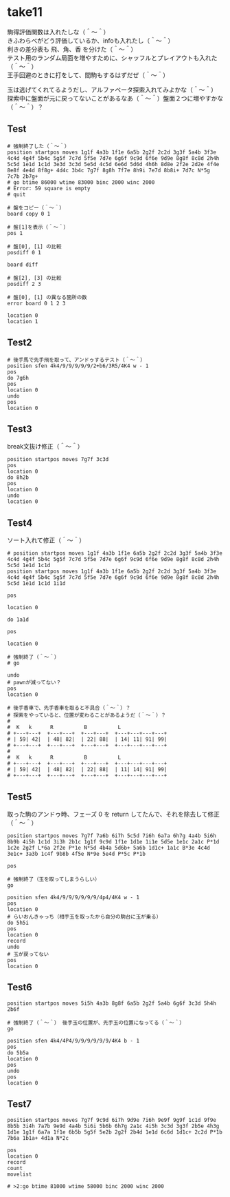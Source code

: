 # take11

駒得評価関数は入れたしな（＾～＾）  
きふわらべがどう評価しているか、infoも入れたし（＾～＾）  
利きの差分表も 飛、角、香 を分けた（＾～＾）  
テスト用のランダム局面を増やすために、シャッフルとプレイアウトも入れた（＾～＾）  
王手回避のときに打をして、間駒もするはずだぜ（＾～＾）  

玉は逃げてくれてるようだし、アルファベータ探索入れてみよかな（＾～＾）  
探索中に盤面が元に戻ってないことがあるなあ（＾～＾）盤面２つに増やすかな（＾～＾）？  

## Test

```plain
# 強制終了した（＾～＾）
position startpos moves 1g1f 4a3b 1f1e 6a5b 2g2f 2c2d 3g3f 5a4b 3f3e 4c4d 4g4f 5b4c 5g5f 7c7d 5f5e 7d7e 6g6f 9c9d 6f6e 9d9e 8g8f 8c8d 2h4h 5c5d 1e1d 1c1d 3e3d 3c3d 5e5d 4c5d 6e6d 5d6d 4h6h 8d8e 2f2e 2d2e 4f4e 8e8f 4e4d 8f8g+ 4d4c 3b4c 7g7f 8g8h 7f7e 8h9i 7e7d 8b8i+ 7d7c N*5g 7c7b 2b7g+
# go btime 86000 wtime 83000 binc 2000 winc 2000
# Error: 59 square is empty
# quit

# 盤をコピー（＾～＾）
board copy 0 1

# 盤[1]を表示（＾～＾）
pos 1

# 盤[0], [1] の比較
posdiff 0 1

board diff

# 盤[2], [3] の比較
posdiff 2 3

# 盤[0], [1] の異なる箇所の数
error board 0 1 2 3

location 0
location 1
```

## Test2

```shell
# 後手馬で先手飛を取って、アンドゥするテスト（＾～＾）
position sfen 4k4/9/9/9/9/9/2+b6/3R5/4K4 w - 1
pos
do 7g6h
pos
location 0
undo
pos
location 0
```

## Test3

break文抜け修正（＾～＾）

```shell
position startpos moves 7g7f 3c3d
pos
location 0
do 8h2b
pos
location 0
undo
location 0
```

## Test4

ソート入れて修正（＾～＾）  

```shell
# position startpos moves 1g1f 4a3b 1f1e 6a5b 2g2f 2c2d 3g3f 5a4b 3f3e 4c4d 4g4f 5b4c 5g5f 7c7d 5f5e 7d7e 6g6f 9c9d 6f6e 9d9e 8g8f 8c8d 2h4h 5c5d 1e1d 1c1d
position startpos moves 1g1f 4a3b 1f1e 6a5b 2g2f 2c2d 3g3f 5a4b 3f3e 4c4d 4g4f 5b4c 5g5f 7c7d 5f5e 7d7e 6g6f 9c9d 6f6e 9d9e 8g8f 8c8d 2h4h 5c5d 1e1d 1c1d 1i1d

pos

location 0

do 1a1d

pos

location 0

# 強制終了（＾～＾）
# go

undo
# pawnが減ってない？
pos
location 0

# 後手香車で、先手香車を取ると不具合（＾～＾）？
# 探索をやっていると、位置が変わることがあるようだ（＾～＾）？
#
#  K   k      R          B          L
# +---+---+  +---+---+  +---+---+  +---+---+---+---+
# | 59| 42|  | 48| 82|  | 22| 88|  | 14| 11| 91| 99|
# +---+---+  +---+---+  +---+---+  +---+---+---+---+
#
#  K   k      R          B          L
# +---+---+  +---+---+  +---+---+  +---+---+---+---+
# | 59| 42|  | 48| 82|  | 22| 88|  | 11| 14| 91| 99|
# +---+---+  +---+---+  +---+---+  +---+---+---+---+
```

## Test5

取った駒のアンドゥ時、フェーズ 0 を return してたんで、それを除去して修正（＾～＾）

```shell
position startpos moves 7g7f 7a6b 6i7h 5c5d 7i6h 6a7a 6h7g 4a4b 5i6h 8b9b 4i5h 1c1d 3i3h 2b1c 1g1f 9c9d 1f1e 1d1e 1i1e 5d5e 1e1c 2a1c P*1d 1c2e 2g2f L*6a 2f2e P*1e N*5d 4b4a 5d6b+ 5a6b 1d1c+ 1a1c B*3e 4c4d 3e1c+ 3a3b 1c4f 9b8b 4f5e N*9e 5e4d P*5c P*1b

pos

# 強制終了（玉を取ってしまうらしい）
go

position sfen 4k4/9/9/9/9/9/9/4p4/4K4 w - 1
pos
location 0
# らいおんきゃっち（相手玉を取ったから自分の駒台に玉が乗る）
do 5h5i
pos
location 0
record
undo
# 玉が戻ってない
pos
location 0
```

## Test6

```shell
position startpos moves 5i5h 4a3b 8g8f 6a5b 2g2f 5a4b 6g6f 3c3d 5h4h 2b6f

# 強制終了（＾～＾） 後手玉の位置が、先手玉の位置になってる（＾～＾）
go

position sfen 4k4/4P4/9/9/9/9/9/9/4K4 b - 1
pos
do 5b5a
location 0
pos
undo
pos
location 0
```

## Test7

```shell
position startpos moves 7g7f 9c9d 6i7h 9d9e 7i6h 9e9f 9g9f 1c1d 9f9e 8b5b 3i4h 7a7b 9e9d 4a4b 5i6i 5b6b 6h7g 2a1c 4i5h 3c3d 3g3f 2b5e 4h3g 1d1e 1g1f 6a7a 1f1e 6b5b 5g5f 5e2b 2g2f 2b4d 1e1d 6c6d 1d1c+ 2c2d P*1b 7b6a 1b1a+ 4d1a N*2c

pos
location 0
record
count
movelist

# >2:go btime 81000 wtime 58000 binc 2000 winc 2000
```
